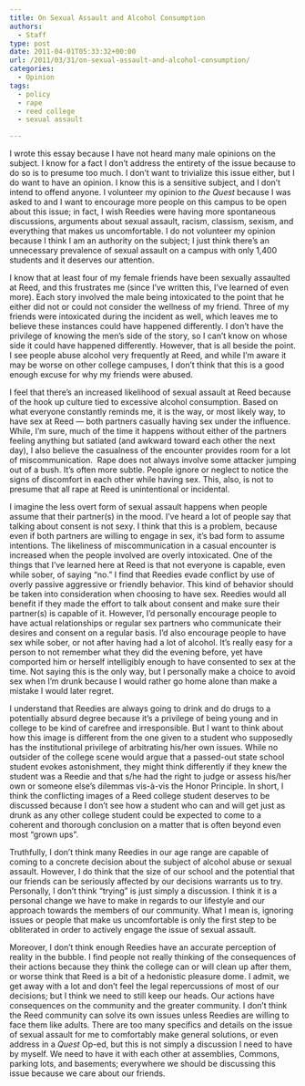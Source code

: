 ```yaml
---
title: On Sexual Assault and Alcohol Consumption
authors: 
  - Staff
type: post
date: 2011-04-01T05:33:32+00:00
url: /2011/03/31/on-sexual-assault-and-alcohol-consumption/
categories:
  - Opinion
tags:
  - policy
  - rape
  - reed college
  - sexual assault

---
```

I wrote this essay because I have not heard many male opinions on the subject. I know for a fact I don’t address the entirety of the issue because to do so is to presume too much. I don’t want to trivialize this issue either, but I do want to have an opinion. I know this is a sensitive subject, and I don’t intend to offend anyone. I volunteer my opinion to _the Quest_ because I was asked to and I want to encourage more people on this campus to be open about this issue; in fact, I wish Reedies were having more spontaneous discussions, arguments about sexual assault, racism, classism, sexism, and everything that makes us uncomfortable. I do not volunteer my opinion because I think I am an authority on the subject; I just think there’s an unnecessary prevalence of sexual assault on a campus with only 1,400 students and it deserves our attention.

I know that at least four of my female friends have been sexually assaulted at Reed, and this frustrates me (since I’ve written this, I’ve learned of even more). Each story involved the male being intoxicated to the point that he either did not or could not consider the wellness of my friend. Three of my friends were intoxicated during the incident as well, which leaves me to believe these instances could have happened differently. I don’t have the privilege of knowing the men’s side of the story, so I can’t know on whose side it could have happened differently. However, that is all beside the point. I see people abuse alcohol very frequently at Reed, and while I’m aware it may be worse on other college campuses, I don’t think that this is a good enough excuse for why my friends were abused.

I feel that there’s an increased likelihood of sexual assault at Reed because of the hook up culture tied to excessive alcohol consumption. Based on what everyone constantly reminds me, it is the way, or most likely way, to have sex at Reed &#8212; both partners casually having sex under the influence. While, I’m sure, much of the time it happens without either of the partners feeling anything but satiated (and awkward toward each other the next day), I also believe the casualness of the encounter provides room for a lot of miscommunication.  Rape does not always involve some attacker jumping out of a bush. It’s often more subtle. People ignore or neglect to notice the signs of discomfort in each other while having sex. This, also, is not to presume that all rape at Reed is unintentional or incidental.

I imagine the less overt form of sexual assault happens when people assume that their partner(s) in the mood. I’ve heard a lot of people say that talking about consent is not sexy. I think that this is a problem, because even if both partners are willing to engage in sex, it’s bad form to assume intentions. The likeliness of miscommunication in a casual encounter is increased when the people involved are overly intoxicated. One of the things that I’ve learned here at Reed is that not everyone is capable, even while sober, of saying “no.” I find that Reedies evade conflict by use of overly passive aggressive or friendly behavior. This kind of behavior should be taken into consideration when choosing to have sex. Reedies would all benefit if they made the effort to talk about consent and make sure their partner(s) is capable of it. However, I’d personally encourage people to have actual relationships or regular sex partners who communicate their desires and consent on a regular basis. I’d also encourage people to have sex while sober, or not after having had a lot of alcohol. It&#8217;s really easy for a person to not remember what they did the evening before, yet have comported him or herself intelligibly enough to have consented to sex at the time. Not saying this is the only way, but I personally make a choice to avoid sex when I’m drunk because I would rather go home alone than make a mistake I would later regret.

I understand that Reedies are always going to drink and do drugs to a potentially absurd degree because it&#8217;s a privilege of being young and in college to be kind of carefree and irresponsible. But I want to think about how this image is different from the one given to a student who supposedly has the institutional privilege of arbitrating his/her own issues. While no outsider of the college scene would argue that a passed-out state school student evokes astonishment, they might think differently if they knew the student was a Reedie and that s/he had the right to judge or assess his/her own or someone else’s dilemmas vis-à-vis the Honor Principle. In short, I think the conflicting images of a Reed college student deserves to be discussed because I don’t see how a student who can and will get just as drunk as any other college student could be expected to come to a coherent and thorough conclusion on a matter that is often beyond even most “grown ups”.

Truthfully, I don’t think many Reedies in our age range are capable of coming to a concrete decision about the subject of alcohol abuse or sexual assault. However, I do think that the size of our school and the potential that our friends can be seriously affected by our decisions warrants us to try. Personally, I don’t think “trying” is just simply a discussion. I think it is a personal change we have to make in regards to our lifestyle and our approach towards the members of our community. What I mean is, ignoring issues or people that make us uncomfortable is only the first step to be obliterated in order to actively engage the issue of sexual assault.

Moreover, I don’t think enough Reedies have an accurate perception of reality in the bubble. I find people not really thinking of the consequences of their actions because they think the college can or will clean up after them, or worse think that Reed is a bit of a hedonistic pleasure dome. I admit, we get away with a lot and don’t feel the legal repercussions of most of our decisions; but I think we need to still keep our heads. Our actions have consequences on the community and the greater community. I don’t think the Reed community can solve its own issues unless Reedies are willing to face them like adults. There are too many specifics and details on the issue of sexual assault for me to comfortably make general solutions, or even address in a _Quest_ Op-ed, but this is not simply a discussion I need to have by myself. We need to have it with each other at assemblies, Commons, parking lots, and basements; everywhere we should be discussing this issue because we care about our friends.